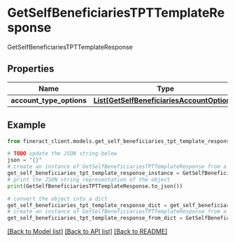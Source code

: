 # GetSelfBeneficiariesTPTTemplateResponse

GetSelfBeneficiariesTPTTemplateResponse

## Properties

Name | Type | Description | Notes
------------ | ------------- | ------------- | -------------
**account_type_options** | [**List[GetSelfBeneficiariesAccountOptions]**](GetSelfBeneficiariesAccountOptions.md) |  | [optional] 

## Example

```python
from fineract_client.models.get_self_beneficiaries_tpt_template_response import GetSelfBeneficiariesTPTTemplateResponse

# TODO update the JSON string below
json = "{}"
# create an instance of GetSelfBeneficiariesTPTTemplateResponse from a JSON string
get_self_beneficiaries_tpt_template_response_instance = GetSelfBeneficiariesTPTTemplateResponse.from_json(json)
# print the JSON string representation of the object
print(GetSelfBeneficiariesTPTTemplateResponse.to_json())

# convert the object into a dict
get_self_beneficiaries_tpt_template_response_dict = get_self_beneficiaries_tpt_template_response_instance.to_dict()
# create an instance of GetSelfBeneficiariesTPTTemplateResponse from a dict
get_self_beneficiaries_tpt_template_response_from_dict = GetSelfBeneficiariesTPTTemplateResponse.from_dict(get_self_beneficiaries_tpt_template_response_dict)
```
[[Back to Model list]](../README.md#documentation-for-models) [[Back to API list]](../README.md#documentation-for-api-endpoints) [[Back to README]](../README.md)


